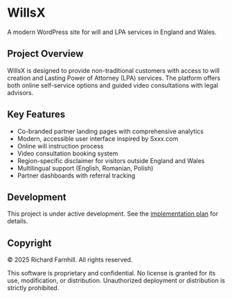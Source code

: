 # WillsX

A modern WordPress site for will and LPA services in England and Wales.

## Project Overview

WillsX is designed to provide non-traditional customers with access to will creation and Lasting Power of Attorney (LPA) services. The platform offers both online self-service options and guided video consultations with legal advisors.

## Key Features

- Co-branded partner landing pages with comprehensive analytics
- Modern, accessible user interface inspired by Sxxx.com
- Online will instruction process
- Video consultation booking system
- Region-specific disclaimer for visitors outside England and Wales
- Multilingual support (English, Romanian, Polish)
- Partner dashboards with referral tracking

## Development

This project is under active development. See the [implementation plan](DOCUMENTATION/implementation-plan.md) for details.

## Copyright

© 2025 Richard Farnhill. All rights reserved.

This software is proprietary and confidential. No license is granted for its use, modification, or distribution. Unauthorized deployment or distribution is strictly prohibited.